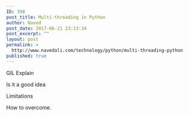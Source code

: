 ```yaml
---
ID: 398
post_title: Multi-threading in Python
author: Naved
post_date: 2017-06-21 23:13:34
post_excerpt: ""
layout: post
permalink: >
  http://www.navedali.com/technology/python/multi-threading-python
published: true
---
```

GIL Explain

Is it a good idea

Limitations

How to overcome.